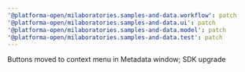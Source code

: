 ```yaml
---
'@platforma-open/milaboratories.samples-and-data.workflow': patch
'@platforma-open/milaboratories.samples-and-data.ui': patch
'@platforma-open/milaboratories.samples-and-data.model': patch
'@platforma-open/milaboratories.samples-and-data.test': patch
---
```


Buttons moved to context menu in Metadata window; SDK upgrade
